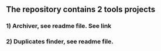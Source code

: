 ## The repository contains 2 tools projects
### 1) Archiver, see readme file. See link 
### 2) Duplicates finder, see readme file.
[r2h]: http://github.com/github/markup/tree/master/lib/github/commands/rest2html
